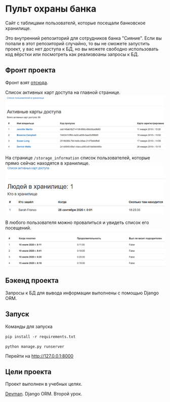 # Пульт охраны банка

Сайт с таблицами пользователй, которые посещали банковское хранилище.

Это внутренний репозиторий для сотрудников банка "Сияние".
Если вы попали в этот репозиторий случайно, то вы не сможете запустить проект,
у вас нет доступа к БД, но вы можете свободно использовать код вёрстки или посмотреть
как реализвоаны запросы к БД.

## Фронт проекта

Фронт взят [отсюда](https://github.com/dvmn-tasks/django-orm-watching-storage).

Список активных карт доступа на главной странице.
![front1](.gitbook/assets/front1.PNG)

На странице `/storage_information` список пользователей, которые прямо сейчас находятся в хранилище.
![front2](.gitbook/assets/front2.PNG)

В любого пользователя можно провалиться и увидеть список его посещений.
![front3](.gitbook/assets/front3.PNG)

## Бэкенд проекта
Запросы к БД для вывода информации выполнены с помощью Django ORM.

## Запуск

Команды для запуска

`pip install -r requirements.txt`

`python manage.py runserver`

Перейти на http://127.0.0.1:8000

## Цели проекта

Проект выполнен в учебных целях.

[Devman](https://dvmn.org/modules/). Django ORM. Второй урок.


